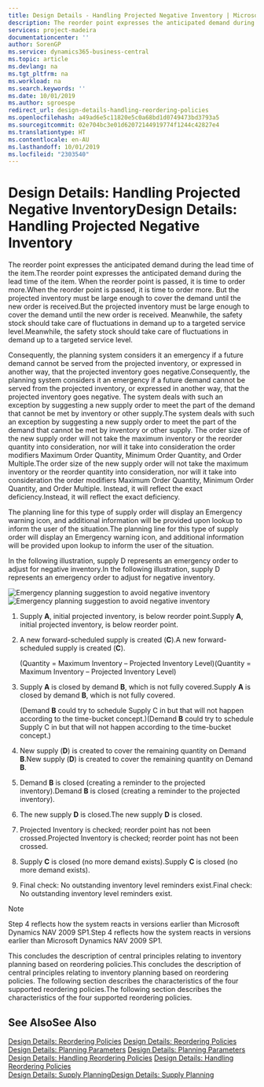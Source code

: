 ```yaml
---
title: Design Details - Handling Projected Negative Inventory | Microsoft Docs
description: The reorder point expresses the anticipated demand during the lead time of the item. When the reorder point is passed, it is time to order more. But the projected inventory must be large enough to cover the demand until the new order is received. Meanwhile, the safety stock should take care of fluctuations in demand up to a targeted service level.
services: project-madeira
documentationcenter: ''
author: SorenGP
ms.service: dynamics365-business-central
ms.topic: article
ms.devlang: na
ms.tgt_pltfrm: na
ms.workload: na
ms.search.keywords: ''
ms.date: 10/01/2019
ms.author: sgroespe
redirect_url: design-details-handling-reordering-policies
ms.openlocfilehash: a49ad6e5c11820e5c0a68bd1d0749473bd3793a5
ms.sourcegitcommit: 02e704bc3e01d62072144919774f1244c42827e4
ms.translationtype: HT
ms.contentlocale: en-AU
ms.lasthandoff: 10/01/2019
ms.locfileid: "2303540"
---
```

# <a name="design-details-handling-projected-negative-inventory"></a><span data-ttu-id="2c48b-106">Design Details: Handling Projected Negative Inventory</span><span class="sxs-lookup"><span data-stu-id="2c48b-106">Design Details: Handling Projected Negative Inventory</span></span>
<span data-ttu-id="2c48b-107">The reorder point expresses the anticipated demand during the lead time of the item.</span><span class="sxs-lookup"><span data-stu-id="2c48b-107">The reorder point expresses the anticipated demand during the lead time of the item.</span></span> <span data-ttu-id="2c48b-108">When the reorder point is passed, it is time to order more.</span><span class="sxs-lookup"><span data-stu-id="2c48b-108">When the reorder point is passed, it is time to order more.</span></span> <span data-ttu-id="2c48b-109">But the projected inventory must be large enough to cover the demand until the new order is received.</span><span class="sxs-lookup"><span data-stu-id="2c48b-109">But the projected inventory must be large enough to cover the demand until the new order is received.</span></span> <span data-ttu-id="2c48b-110">Meanwhile, the safety stock should take care of fluctuations in demand up to a targeted service level.</span><span class="sxs-lookup"><span data-stu-id="2c48b-110">Meanwhile, the safety stock should take care of fluctuations in demand up to a targeted service level.</span></span>  

 <span data-ttu-id="2c48b-111">Consequently, the planning system considers it an emergency if a future demand cannot be served from the projected inventory, or expressed in another way, that the projected inventory goes negative.</span><span class="sxs-lookup"><span data-stu-id="2c48b-111">Consequently, the planning system considers it an emergency if a future demand cannot be served from the projected inventory, or expressed in another way, that the projected inventory goes negative.</span></span> <span data-ttu-id="2c48b-112">The system deals with such an exception by suggesting a new supply order to meet the part of the demand that cannot be met by inventory or other supply.</span><span class="sxs-lookup"><span data-stu-id="2c48b-112">The system deals with such an exception by suggesting a new supply order to meet the part of the demand that cannot be met by inventory or other supply.</span></span> <span data-ttu-id="2c48b-113">The order size of the new supply order will not take the maximum inventory or the reorder quantity into consideration, nor will it take into consideration the order modifiers Maximum Order Quantity, Minimum Order Quantity, and Order Multiple.</span><span class="sxs-lookup"><span data-stu-id="2c48b-113">The order size of the new supply order will not take the maximum inventory or the reorder quantity into consideration, nor will it take into consideration the order modifiers Maximum Order Quantity, Minimum Order Quantity, and Order Multiple.</span></span> <span data-ttu-id="2c48b-114">Instead, it will reflect the exact deficiency.</span><span class="sxs-lookup"><span data-stu-id="2c48b-114">Instead, it will reflect the exact deficiency.</span></span>  

 <span data-ttu-id="2c48b-115">The planning line for this type of supply order will display an Emergency warning icon, and additional information will be provided upon lookup to inform the user of the situation.</span><span class="sxs-lookup"><span data-stu-id="2c48b-115">The planning line for this type of supply order will display an Emergency warning icon, and additional information will be provided upon lookup to inform the user of the situation.</span></span>  

 <span data-ttu-id="2c48b-116">In the following illustration, supply D represents an emergency order to adjust for negative inventory.</span><span class="sxs-lookup"><span data-stu-id="2c48b-116">In the following illustration, supply D represents an emergency order to adjust for negative inventory.</span></span>  

 <span data-ttu-id="2c48b-117">![Emergency planning suggestion to avoid negative inventory](media/nav_app_supply_planning_2_negative_inventory.png "Emergency planning suggestion to avoid negative inventory")</span><span class="sxs-lookup"><span data-stu-id="2c48b-117">![Emergency planning suggestion to avoid negative inventory](media/nav_app_supply_planning_2_negative_inventory.png "Emergency planning suggestion to avoid negative inventory")</span></span>  

1.  <span data-ttu-id="2c48b-118">Supply **A**, initial projected inventory, is below reorder point.</span><span class="sxs-lookup"><span data-stu-id="2c48b-118">Supply **A**, initial projected inventory, is below reorder point.</span></span>  
2.  <span data-ttu-id="2c48b-119">A new forward-scheduled supply is created (**C**).</span><span class="sxs-lookup"><span data-stu-id="2c48b-119">A new forward-scheduled supply is created (**C**).</span></span>  

     <span data-ttu-id="2c48b-120">(Quantity = Maximum Inventory – Projected Inventory Level)</span><span class="sxs-lookup"><span data-stu-id="2c48b-120">(Quantity = Maximum Inventory – Projected Inventory Level)</span></span>  
3.  <span data-ttu-id="2c48b-121">Supply **A** is closed by demand **B**, which is not fully covered.</span><span class="sxs-lookup"><span data-stu-id="2c48b-121">Supply **A** is closed by demand **B**, which is not fully covered.</span></span>  

     <span data-ttu-id="2c48b-122">(Demand **B** could try to schedule Supply C in but that will not happen according to the time-bucket concept.)</span><span class="sxs-lookup"><span data-stu-id="2c48b-122">(Demand **B** could try to schedule Supply C in but that will not happen according to the time-bucket concept.)</span></span>  
4.  <span data-ttu-id="2c48b-123">New supply (**D**) is created to cover the remaining quantity on Demand **B**.</span><span class="sxs-lookup"><span data-stu-id="2c48b-123">New supply (**D**) is created to cover the remaining quantity on Demand **B**.</span></span>  
5.  <span data-ttu-id="2c48b-124">Demand **B** is closed (creating a reminder to the projected inventory).</span><span class="sxs-lookup"><span data-stu-id="2c48b-124">Demand **B** is closed (creating a reminder to the projected inventory).</span></span>  
6.  <span data-ttu-id="2c48b-125">The new supply **D** is closed.</span><span class="sxs-lookup"><span data-stu-id="2c48b-125">The new supply **D** is closed.</span></span>  
7.  <span data-ttu-id="2c48b-126">Projected Inventory is checked; reorder point has not been crossed.</span><span class="sxs-lookup"><span data-stu-id="2c48b-126">Projected Inventory is checked; reorder point has not been crossed.</span></span>  
8.  <span data-ttu-id="2c48b-127">Supply **C** is closed (no more demand exists).</span><span class="sxs-lookup"><span data-stu-id="2c48b-127">Supply **C** is closed (no more demand exists).</span></span>  
9. <span data-ttu-id="2c48b-128">Final check: No outstanding inventory level reminders exist.</span><span class="sxs-lookup"><span data-stu-id="2c48b-128">Final check: No outstanding inventory level reminders exist.</span></span>  

> [!NOTE]  
>  <span data-ttu-id="2c48b-129">Step 4 reflects how the system reacts in versions earlier than Microsoft Dynamics NAV 2009 SP1.</span><span class="sxs-lookup"><span data-stu-id="2c48b-129">Step 4 reflects how the system reacts in versions earlier than Microsoft Dynamics NAV 2009 SP1.</span></span>  

 <span data-ttu-id="2c48b-130">This concludes the description of central principles relating to inventory planning based on reordering policies.</span><span class="sxs-lookup"><span data-stu-id="2c48b-130">This concludes the description of central principles relating to inventory planning based on reordering policies.</span></span> <span data-ttu-id="2c48b-131">The following section describes the characteristics of the four supported reordering policies.</span><span class="sxs-lookup"><span data-stu-id="2c48b-131">The following section describes the characteristics of the four supported reordering policies.</span></span>  

## <a name="see-also"></a><span data-ttu-id="2c48b-132">See Also</span><span class="sxs-lookup"><span data-stu-id="2c48b-132">See Also</span></span>  
 <span data-ttu-id="2c48b-133">[Design Details: Reordering Policies](design-details-reordering-policies.md) </span><span class="sxs-lookup"><span data-stu-id="2c48b-133">[Design Details: Reordering Policies](design-details-reordering-policies.md) </span></span>  
 <span data-ttu-id="2c48b-134">[Design Details: Planning Parameters](design-details-planning-parameters.md) </span><span class="sxs-lookup"><span data-stu-id="2c48b-134">[Design Details: Planning Parameters](design-details-planning-parameters.md) </span></span>  
 <span data-ttu-id="2c48b-135">[Design Details: Handling Reordering Policies](design-details-handling-reordering-policies.md) </span><span class="sxs-lookup"><span data-stu-id="2c48b-135">[Design Details: Handling Reordering Policies](design-details-handling-reordering-policies.md) </span></span>  
 [<span data-ttu-id="2c48b-136">Design Details: Supply Planning</span><span class="sxs-lookup"><span data-stu-id="2c48b-136">Design Details: Supply Planning</span></span>](design-details-supply-planning.md)
